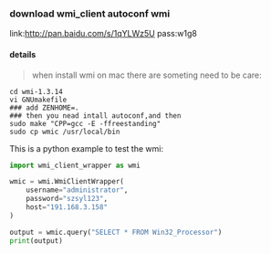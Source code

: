 ### download wmi_client autoconf wmi
link:http://pan.baidu.com/s/1qYLWz5U  pass:w1g8
#### details
> when install wmi on mac there are someting need to be care:

```
cd wmi-1.3.14
vi GNUmakefile
### add ZENHOME=.
### then you nead intall autoconf,and then
sudo make "CPP=gcc -E -ffreestanding"
sudo cp wmic /usr/local/bin
```

This is a python example to test the wmi:

```python
import wmi_client_wrapper as wmi

wmic = wmi.WmiClientWrapper(
    username="administrator",
    password="szsyl123",
    host="191.168.3.158"
)

output = wmic.query("SELECT * FROM Win32_Processor")
print(output)
```
